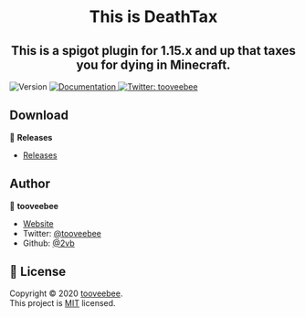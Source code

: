 <h1 align="center">This is DeathTax</h1>
<h2 align="center">This is a spigot plugin for 1.15.x and up that taxes you for dying in Minecraft.</h2>
<p>
  <img alt="Version" src="https://img.shields.io/badge/version-0.0.1-blue.svg?cacheSeconds=2592000" />
 <!-- <a href="https://github.com/2vb/DeathTax#readme" target="_blank"> -->
  <a href="#" target="_blank">
    <img alt="Documentation" src="https://img.shields.io/badge/documentation-no-red.svg" />
  </a>
  <a href="https://twitter.com/tooveebee" target="_blank">
    <img alt="Twitter: tooveebee" src="https://img.shields.io/twitter/follow/tooveebee.svg?style=social" />
  </a>
</p>

## Download

📖 **Releases**
* [Releases](https://github.com/2vb/DeathTax/releases)

## Author

👤 **tooveebee**

* [Website](https://tooveebee.me)
* Twitter: [@tooveebee](https://twitter.com/tooveebee)
* Github: [@2vb](https://github.com/2vb)

## 📝 License

Copyright © 2020 [tooveebee](https://github.com/2vb).<br />
This project is [MIT](https://github.com/2vb/DeathTax/blob/master/LICENSE) licensed.
